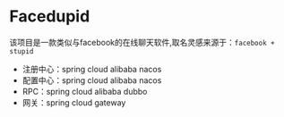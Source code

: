 # Facedupid

该项目是一款类似与facebook的在线聊天软件,取名灵感来源于：`facebook + stupid`

- 注册中心：spring cloud alibaba nacos
- 配置中心：spring cloud alibaba nacos
- RPC：spring cloud alibaba dubbo
- 网关：spring cloud gateway
